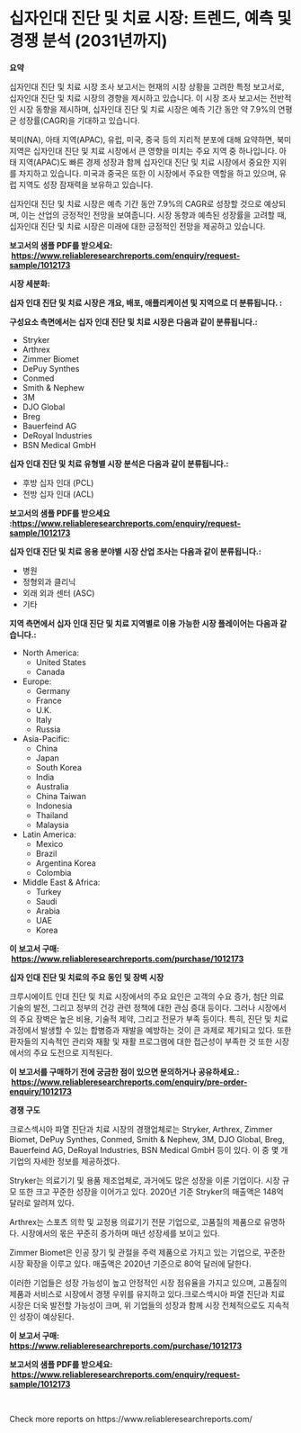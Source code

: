 <p><h1>십자인대 진단 및 치료 시장: 트렌드, 예측 및 경쟁 분석 (2031년까지)</h1></p><p><strong>요약</strong></p>
<p><p>십자인대 진단 및 치료 시장 조사 보고서는 현재의 시장 상황을 고려한 특정 보고서로, 십자인대 진단 및 치료 시장의 경향을 제시하고 있습니다. 이 시장 조사 보고서는 전반적인 시장 동향을 제시하며, 십자인대 진단 및 치료 시장은 예측 기간 동안 약 7.9%의 연평균 성장률(CAGR)을 기대하고 있습니다.</p><p>북미(NA), 아태 지역(APAC), 유럽, 미국, 중국 등의 지리적 분포에 대해 요약하면, 북미 지역은 십자인대 진단 및 치료 시장에서 큰 영향을 미치는 주요 지역 중 하나입니다. 아태 지역(APAC)도 빠른 경제 성장과 함께 십자인대 진단 및 치료 시장에서 중요한 지위를 차지하고 있습니다. 미국과 중국은 또한 이 시장에서 주요한 역할을 하고 있으며, 유럽 지역도 성장 잠재력을 보유하고 있습니다.</p><p>십자인대 진단 및 치료 시장은 예측 기간 동안 7.9%의 CAGR로 성장할 것으로 예상되며, 이는 산업의 긍정적인 전망을 보여줍니다. 시장 동향과 예측된 성장률을 고려할 때, 십자인대 진단 및 치료 시장은 미래에 대한 긍정적인 전망을 제공하고 있습니다.</p></p>
<p><strong>보고서의 샘플 PDF를 받으세요: &nbsp;<a href="https://www.reliableresearchreports.com/enquiry/request-sample/1012173">https://www.reliableresearchreports.com/enquiry/request-sample/1012173</a></strong></p>
<p><strong>시장 세분화:</strong></p>
<p><strong> 십자 인대 진단 및 치료 시장은 개요, 배포, 애플리케이션 및 지역으로 더 분류됩니다. :</strong></p>
<p><strong>구성요소 측면에서는 십자 인대 진단 및 치료 시장은 다음과 같이 분류됩니다.:</strong></p>
<p><ul><li>Stryker</li><li>Arthrex</li><li>Zimmer Biomet</li><li>DePuy Synthes</li><li>Conmed</li><li>Smith & Nephew</li><li>3M</li><li>DJO Global</li><li>Breg</li><li>Bauerfeind AG</li><li>DeRoyal Industries</li><li>BSN Medical GmbH</li></ul></p>
<p><strong> 십자 인대 진단 및 치료 유형별 시장 분석은 다음과 같이 분류됩니다.:</strong></p>
<p><ul><li>후방 십자 인대 (PCL)</li><li>전방 십자 인대 (ACL)</li></ul></p>
<p><strong>보고서의 샘플 PDF를 받으세요 :<a href="https://www.reliableresearchreports.com/enquiry/request-sample/1012173">https://www.reliableresearchreports.com/enquiry/request-sample/1012173</a></strong></p>
<p><strong> 십자 인대 진단 및 치료 응용 분야별 시장 산업 조사는 다음과 같이 분류됩니다.:</strong></p>
<p><ul><li>병원</li><li>정형외과 클리닉</li><li>외래 외과 센터 (ASC)</li><li>기타</li></ul></p>
<p><strong>지역 측면에서 십자 인대 진단 및 치료 지역별로 이용 가능한 시장 플레이어는 다음과 같습니다.:</strong></p>
<p><ul>
    <li>
        North America:
        <ul>
            <li>United States</li>
            <li>Canada</li>
        </ul>
    </li>
    <li>
        Europe:
        <ul>
            <li>Germany</li>
            <li>France</li>
            <li>U.K.</li>
            <li>Italy</li>
            <li>Russia</li>
        </ul>
    </li>
    <li>
        Asia-Pacific:
        <ul>
            <li>China</li>
            <li>Japan</li>
            <li>South Korea</li>
            <li>India</li>
            <li>Australia</li>
            <li>China Taiwan</li>
            <li>Indonesia</li>
            <li>Thailand</li>
            <li>Malaysia</li>
        </ul>
    </li>
    <li>
        Latin America:
        <ul>
            <li>Mexico</li>
            <li>Brazil</li>
            <li>Argentina Korea</li>
            <li>Colombia</li>
        </ul>
    </li>
    <li>
        Middle East & Africa:
        <ul>
            <li>Turkey</li>
            <li>Saudi</li>
            <li>Arabia</li>
            <li>UAE</li>
            <li>Korea</li>
        </ul>
    </li>
    </ul></p>
<p><strong>이 보고서 구매: &nbsp;<a href="https://www.reliableresearchreports.com/purchase/1012173">https://www.reliableresearchreports.com/purchase/1012173</a></strong></p>
<p><strong>십자 인대 진단 및 치료의 주요 동인 및 장벽 시장</strong></p>
<p><p>크루시에이트 인대 진단 및 치료 시장에서의 주요 요인은 고객의 수요 증가, 첨단 의료 기술의 발전, 그리고 정부의 건강 관련 정책에 대한 관심 증대 등이다. 그러나 시장에서의 주요 장벽은 높은 비용, 기술적 제약, 그리고 전문가 부족 등이다. 특히, 진단 및 치료 과정에서 발생할 수 있는 합병증과 재발을 예방하는 것이 큰 과제로 제기되고 있다. 또한 환자들의 지속적인 관리와 재활 및 재활 프로그램에 대한 접근성이 부족한 것 또한 시장에서의 주요 도전으로 지적된다.</p></p>
<p><strong>이 보고서를 구매하기 전에 궁금한 점이 있으면 문의하거나 공유하세요.: &nbsp;<a href="https://www.reliableresearchreports.com/enquiry/pre-order-enquiry/1012173">https://www.reliableresearchreports.com/enquiry/pre-order-enquiry/1012173</a></strong></p>
<p><strong>경쟁 구도</strong></p>
<p><p>크로스섹시아 파열 진단과 치료 시장의 경쟁업체로는 Stryker, Arthrex, Zimmer Biomet, DePuy Synthes, Conmed, Smith & Nephew, 3M, DJO Global, Breg, Bauerfeind AG, DeRoyal Industries, BSN Medical GmbH 등이 있다. 이 중 몇 개 기업의 자세한 정보를 제공하겠다.</p><p>Stryker는 의료기기 및 용품 제조업체로, 과거에도 많은 성장을 이룬 기업이다. 시장 규모 또한 크고 꾸준한 성장을 이어가고 있다. 2020년 기준 Stryker의 매출액은 148억 달러로 알려져 있다.</p><p>Arthrex는 스포츠 의학 및 교정용 의료기기 전문 기업으로, 고품질의 제품으로 유명하다. 시장에서의 몫은 꾸준히 증가하며 매년 성장세를 보이고 있다.</p><p>Zimmer Biomet은 인공 장기 및 관절을 주력 제품으로 가지고 있는 기업으로, 꾸준한 시장 확장을 이루고 있다. 매출액은 2020년 기준으로 80억 달러에 달한다.</p><p>이러한 기업들은 성장 가능성이 높고 안정적인 시장 점유율을 가지고 있으며, 고품질의 제품과 서비스로 시장에서 경쟁 우위를 유지하고 있다.크로스섹시아 파열 진단과 치료 시장은 더욱 발전할 가능성이 크며, 위 기업들의 성장과 함께 시장 전체적으로도 지속적인 성장이 예상된다.</p></p>
<p><strong>이 보고서 구매: &nbsp; <a href="https://www.reliableresearchreports.com/purchase/1012173">https://www.reliableresearchreports.com/purchase/1012173</a></strong></p>
<p><strong>보고서의 샘플 PDF를 받으세요: &nbsp;<a href="https://www.reliableresearchreports.com/enquiry/request-sample/1012173">https://www.reliableresearchreports.com/enquiry/request-sample/1012173</a></strong><strong></strong></p>
<p>&nbsp;</p>
<p>Check more reports on https://www.reliableresearchreports.com/</p>